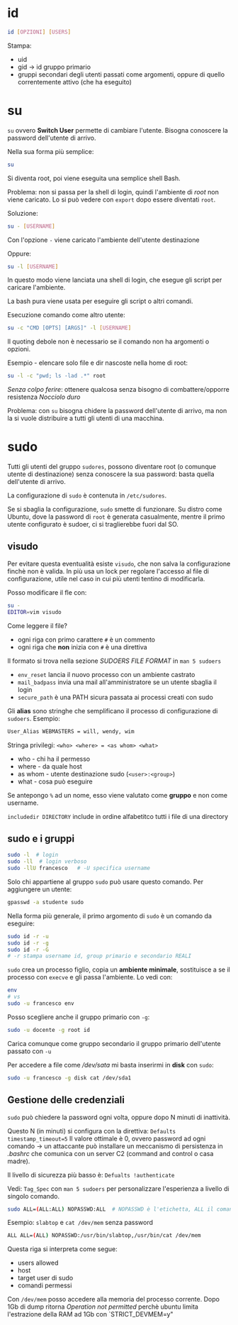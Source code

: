 # id
```bash
id [OPZIONI] [USERS]
```

Stampa:
- uid
- gid -> id gruppo primario
- gruppi secondari
degli utenti passati come argomenti, oppure di quello correntemente attivo (che ha eseguito)

# su
`su` ovvero **Switch User** permette di cambiare l'utente. Bisogna conoscere la password dell'utente di arrivo.

Nella sua forma più semplice:
```bash
su
```

Si diventa root, poi viene eseguita una semplice shell Bash.

Problema: non si passa per la shell di login, quindi l'ambiente di *root* non viene caricato. Lo si può vedere con `export` dopo essere diventati `root`.

Soluzione:
```bash
su - [USERNAME]
```
Con l'opzione `-` viene caricato l'ambiente dell'utente destinazione

Oppure:
```bash
su -l [USERNAME]
```

In questo modo viene lanciata una shell di login, che esegue gli script per caricare l'ambiente.

La bash pura viene usata per eseguire gli script o altri comandi.

Esecuzione comando come altro utente:
```bash
su -c "CMD [OPTS] [ARGS]" -l [USERNAME]
```
Il quoting debole non è necessario se il comando non ha argomenti o opzioni.

Esempio - elencare solo file e dir nascoste nella home di root:
```bash
su -l -c "pwd; ls -lad .*" root
``` 

*Senza colpo ferire*: ottenere qualcosa senza bisogno di combattere/opporre resistenza
*Nocciolo duro*

Problema: con `su` bisogna chidere la password dell'utente di arrivo, ma non la si vuole distribuire a tutti gli utenti di una macchina.

# sudo
Tutti gli utenti del gruppo `sudores`, possono diventare root (o comunque utente di destinazione) senza conoscere la sua password: basta quella dell'utente di arrivo.

La configurazione di `sudo` è contenuta in `/etc/sudores`.

Se si sbaglia la configurazione, `sudo` smette di funzionare. Su distro come Ubuntu, dove la password di `root` è generata casualmente, mentre il primo utente configurato è sudoer, ci si traglierebbe fuori dal SO.

## visudo
Per evitare questa eventualità esiste `visudo`, che non salva la configurazione finchè non è valida. In più usa un lock per regolare l'accesso al file di configurazione, utile nel caso in cui più utenti tentino di modificarla.

Posso modificare il fle con:
```bash
su -
EDITOR=vim visudo
```

Come leggere il file?
- ogni riga con primo carattere `#` è un commento
- ogni riga che **non** inizia con `#` è una direttiva

Il formato si trova nella sezione *SUDOERS  FILE FORMAT* in `man 5 sudoers`
- `env_reset` lancia il nuovo processo con un ambiente castrato
- `mail_badpass` invia una mail all'amministratore se un utente sbaglia il login
- `secure_path` è una PATH sicura passata ai processi creati con sudo

Gli **alias** sono stringhe che semplificano il processo di configurazione di `sudoers`. Esempio:
```bash
User_Alias WEBMASTERS = will, wendy, wim
```

Stringa privilegi: `<who> <where> = <as whom> <what>`
- who - chi ha il permesso
- where - da quale host
- as whom - utente destinazione sudo (`<user>:<group>`)
- what - cosa può eseguire

Se antepongo `%` ad un nome, esso viene valutato come **gruppo** e non come username.

`includedir DIRECTORY` include in ordine alfabetitco tutti i file di una directory

## sudo e i gruppi
```bash
sudo -l  # login
sudo -ll  # login verboso
sudo -llU francesco   # -U specifica username
```

Solo chi appartiene al gruppo `sudo` può usare questo comando. Per aggiungere un utente:
```bash
gpasswd -a studente sudo
```

Nella forma più generale, il primo argomento di `sudo` è un comando da eseguire:
```bash
sudo id -r -u
sudo id -r -g
sudo id -r -G
# -r stampa username id, group primario e secondario REALI
```

`sudo` crea un processo figlio, copia un **ambiente minimale**, sostituisce a se il processo con `execve` e gli passa l'ambiente.
Lo vedi con:
```bash
env
# vs
sudo -u francesco env
```

Posso scegliere anche il gruppo primario con `-g`:
```bash
sudo -u docente -g root id
```
Carica comunque come gruppo secondario il gruppo primario dell'utente passato con `-u`

Per accedere a file come */dev/sata* mi basta inserirmi in **disk** con `sudo`:
```bash
sudo -u francesco -g disk cat /dev/sda1
```

## Gestione delle credenziali
`sudo` può chiedere la password ogni volta, oppure dopo N minuti di inattività.

Questo N (in minuti) si configura con la direttiva: `Defaults timestamp_timeout=5`
Il valore ottimale è 0, ovvero password ad ogni comando -> un attaccante può installare un meccanismo di persistenza in *.bashrc* che comunica con un server C2 (command and control o casa madre).

Il livello di sicurezza più basso è: `Defualts !authenticate`

Vedi: `Tag_Spec` con `man 5 sudoers` per personalizzare l'esperienza a livello di singolo comando.

```bash
sudo ALL=(ALL:ALL) NOPASSWD:ALL  # NOPASSWD è l'etichetta, ALL il comando
```

Esempio: `slabtop` e `cat /dev/mem` senza password
```bash
ALL ALL=(ALL) NOPASSWD:/usr/bin/slabtop,/usr/bin/cat /dev/mem
```

Questa riga si interpreta come segue:
- users allowed
- host
- target user di sudo
- comandi permessi

Con `/dev/mem` posso accedere alla memoria del processo corrente. Dopo 1Gb di dump ritorna *Operation not permitted* perchè ubuntu limita l'estrazione della RAM ad 1Gb con `STRICT_DEVMEM=y"

